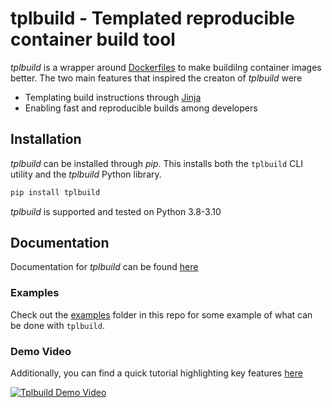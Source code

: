 # tplbuild - Templated reproducible container build tool

*tplbuild* is a wrapper around 
[Dockerfiles](https://docs.docker.com/engine/reference/builder/#format)
to make buildilng container images better. The two main features that inspired
the creaton of *tplbuild* were

- Templating build instructions through [Jinja](https://jinja.palletsprojects.com/)
- Enabling fast and reproducible builds among developers

## Installation

*tplbuild* can be installed through *pip*. This installs both the `tplbuild`
CLI utility and the *tplbuild* Python library.

```sh
pip install tplbuild
```

*tplbuild* is supported and tested on Python 3.8-3.10


## Documentation

Documentation for *tplbuild* can be found
[here](https://tplbuild.readthedocs.io/)

### Examples

Check out the [examples](examples/) folder in this repo for some example of
what can be done with `tplbuild`.

### Demo Video

Additionally, you can find a quick tutorial highlighting key features
[here](https://youtu.be/HDiyABr8Adw)

[![Tplbuild Demo
Video](https://img.youtube.com/vi/HDiyABr8Adw/0.jpg)](https://www.youtube.com/watch?v=HDiyABr8Adw "Tplbuild Demo")



